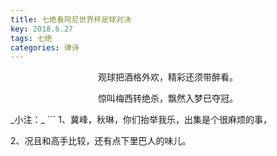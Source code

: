```yaml
---
title: 七绝看阿尼世界杯足球对决
key: 2018.6.27
tags: 七绝
categories: 律诗
---
```


<p align="center">观球把酒格外欢，精彩还须带醉看。
</p>
<p align="center">惊叫梅西转绝杀，飘然入梦已夺冠。
</p>
_小注：_
```
1、冀峰，秋琳，你们抬举我乐，出集是个很麻烦的事，

2、况且和高手比较，还有点下里巴人的味儿。

```
